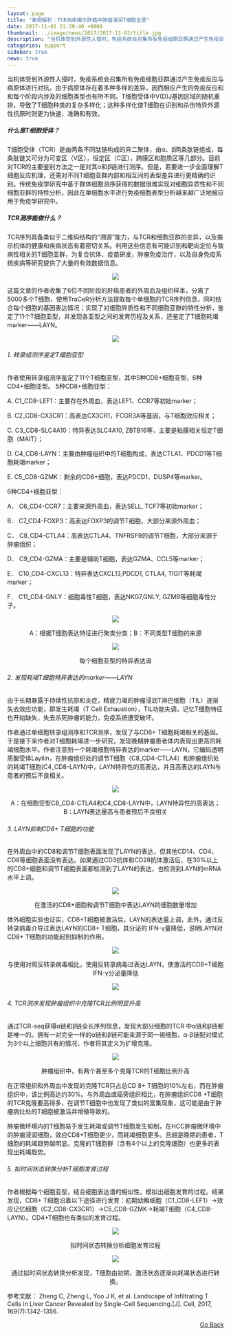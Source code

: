 ```yaml
---
layout: page
title: "案例解析：TCR测序揭示肝癌中肿瘤浸润T细胞全景"
date: 2017-11-01 21:29:40 +0800
thumbnail: ../image/news/2017/2017-11-02/title.jpg
description: "当机体受到外源性入侵时，免疫系统会召集所有免疫细胞亚群通过产生免疫反应与病原体进行对抗。由于病原体存在着多种多样的差异，因而相应产生的免疫反应和和每个阶段内涉及的细胞类型也有所不同。"
categories: support
sidebar: true
news: true
---
```


当机体受到外源性入侵时，免疫系统会召集所有免疫细胞亚群通过产生免疫反应与病原体进行对抗。由于病原体存在着多种多样的差异，因而相应产生的免疫反应和和每个阶段内涉及的细胞类型也有所不同。T细胞受体中V(D)J基因区域的随机重排，导致了T细胞种类的复杂多样化；这种多样化使T细胞在识别和杀伤特异外源性抗原时则更为快速、准确和有效。

##### 什么是T细胞受体？
T细胞受体（TCR）是由两条不同肽链构成的异二聚体，由α、β两条肽链组成，每条肽链又可分为可变区（V区），恒定区（C区），跨膜区和胞质区等几部分。目前对TCR的主要鉴别方法之一是对其α和β链进行测序。但是，若要进一步全面理解T细胞反应机理，还需对不同T细胞亚群内部和相互间的表型差异进行更精确的识别。传统免疫学研究中基于群体细胞测序获得的数据很难实现对细胞异质性和不同细胞亚群的特性分析，因此在单细胞水平进行免疫细胞表型分析越来越广泛地被应用于免疫学研究中。

##### TCR测序能做什么？
TCR序列具备类似于二维码结构的“溯源”能力，与TCR和细胞亚群的变异，以及揭示机体的健康和疾病状态有着密切关系。利用这些信息有可能识别和靶向定位与致病性相关的T细胞亚群，为复合抗体、疫苗研发，肿瘤免疫治疗，以及自身免疫系统疾病等研究提供了大量的有效数据信息。

 <p style="text-align: center;"><img class="fig60" src="/image/news/2017/2017-11-02/2.jpg"></p>

这篇文章的作者收集了6位不同阶段的肝癌患者的外周血及组织样本，分离了5000多个T细胞，使用TraCeR分析方法提取每个单细胞的TCR序列信息，同时结合每个细胞的基因表达情况；实现了对细胞异质性和不同细胞亚群的特性分析，鉴定了11个T细胞亚型，并发现各亚型之间的发育历程及关系，还鉴定了T细胞耗竭marker——LAYN。

<p style="text-align: center;"><img class="fig60" src="/image/news/2017/2017-11-02/1.jpg"></p>

###### 1.	转录组测序鉴定T细胞亚型
作者使用转录组测序鉴定了11个T细胞亚型，其中5种CD8+细胞亚型，6种CD4+细胞亚型。
5种CD8+细胞亚型：

A.	C1_CD8-LEF1：主要存在外周血，表达LEF1、CCR7等初始marker；

B.	C2_CD8-CX3CR1：高表达CX3CR1，FCGR3A等基因，与T细胞效应相关；

C.	C3_CD8-SLC4A10：特异表达SLC4A10, ZBTB16等，主要是粘膜相关恒定T细胞（MAIT）；

D.	C4_CD8-LAYN：主要由肿瘤组织中的T细胞构成，表达CTLA1、PDCD1等T细胞耗竭marker；

E.	C5_CD8-GZMK：剩余的CD8+细胞，表达PDCD1、DUSP4等marker。

6种CD4+细胞亚型：

A．	C6_CD4-CCR7：主要来源外周血，表达SELL, TCF7等初始marker；

B．	C7_CD4-FOXP3：高表达FOXP3的调节T细胞，大部分来源外周血；

C．	C8_CD4-CTLA4：高表达CTLA4、TNFRSF9的调节T细胞，大部分来源于肿瘤组织；

D．	C9_CD4-GZMA：主要是辅助T细胞，表达GZMA、CCL5等marker；

E．	C10_CD4-CXCL13：特异表达CXCL13,PDCD1, CTLA4, TIGIT等耗竭marker；

F．	C11_CD4-GNLY：细胞毒性T细胞，表达NKG7,GNLY, GZMB等细胞毒性分子。

  <p style="text-align: center;"><img class="fig60" src="/image/news/2017/2017-11-02/3.jpg"></p>
<p style="text-align: center;">A：根据T细胞表达特征进行聚类分类；B：不同类型T细胞的来源
 <p style="text-align: center;"><img class="fig40" src="/image/news/2017/2017-11-02/4.jpg"></p>

<p style="text-align: center;">每个细胞亚型的特异表达谱

###### 2.	发现耗竭T细胞特异表达的marker——LAYN

由于长期暴露于持续性抗原和炎症，精疲力竭的肿瘤浸润T淋巴细胞（TIL）逐渐失去效应功能，即发生耗竭（T Cell Exhaustion），TIL功能失调，记忆T细胞特征也开始缺失，失去杀死肿瘤的能力，免疫系统遭受破坏。

作者通过单细胞转录组测序和TCR测序，发现了与CD8+ T细胞耗竭相关的基因。于是接下来作者对T细胞耗竭进一步研究，发现晚期肿瘤患者体内表现出更高的耗竭细胞水平。作者注意到一个耗竭细胞特异表达的marker——LAYN，它编码透明质酸受体Layilin，在肿瘤组织处的调节T细胞（C8_CD4-CTLA4）和肿瘤组织处的耗竭T细胞(C4_CD8-LAYN)中，LAYN特异性的高表达，并且高表达的LAYN与患者的预后不良相关。

 <p style="text-align: center;"><img class="fig60" src="/image/news/2017/2017-11-02/5.jpg"></p>

 <p style="text-align: center;">A：在细胞亚型C8_CD4-CTLA4和C4_CD8-LAYN中，LAYN特异性的高表达；B：LAYN表达量高与患者预后不良相关

###### 3.	LAYN抑制CD8+ T细胞的功能

在外周血中的CD8和调节T细胞表面发现了LAYN的表达，但其他CD14、CD4、CD8等细胞表面没有表达。如果通过CD3抗体和CD28抗体激活后，在30%以上的CD8+细胞和调节T细胞表面都检测到了LAYN的表达，也检测到LAYN的mRNA水平上调。

<p style="text-align: center;"><img class="fig60" src="/image/news/2017/2017-11-02/6.jpg"></p>

<p style="text-align: center;">在激活的CD8+细胞和调节T细胞中表达LAYN的细胞数量增加

体外细胞实验也证实，CD8+T细胞被激活后，LAYN的表达量上调，此外，通过反转录病毒介导过表达LAYN的CD8+ T细胞，其分泌的 IFN-γ量降低，说明LAYN对CD8+ T细胞的功能起到抑制的作用。

<p style="text-align: center;"><img class="fig60" src="/image/news/2017/2017-11-02/7.jpg"></p>

<p style="text-align: center;">与使用对照反转录病毒相比，使用反转录病毒过表达LAYN，使激活的CD8+T细胞IFN-γ分泌量降低</P>

<p style="text-align: center;"><img class="fig60" src="/image/news/2017/2017-11-02/8.jpg"></p>


###### 4.	TCR测序发现肿瘤组织中克隆TCR比例明显升高

通过TCR-seq获得α链和β链全长序列信息，发现大部分细胞的TCR 中α链和β链都是唯一的。拥有一对完全一样的α链和β链可能来源于同一祖细胞，α-β链配对模式为3个以上细胞共有的情况，作者将其定义为扩增克隆。

<p style="text-align: center;"><img class="fig60" src="/image/news/2017/2017-11-02/9.jpg"></p>
<p style="text-align: center;">肿瘤组织中，有两个甚至多个克隆TCR的T细胞比例升高

在正常组织和外周血中发现的克隆TCR只占总CD 8+ T细胞的10%左右，而在肿瘤组织中，该比例高达约30%。与外周血或癌旁组织相比，在肿瘤组织CD8 +T细胞的TCR克隆要高得多，在调节T细胞中也发现了类似的富集现象，这可能是由于肿瘤病灶处的T细胞被激活并增殖导致的。

肿瘤微环境内的T细胞易于发生耗竭或调节T细胞发生抑制，在HCC肿瘤微环境中的肿瘤浸润细胞，效应CD8+T细胞更少，而耗竭细胞更多。且越是晚期的患者，T细胞的耗竭趋势越明显。克隆的T细胞群（含有4个以上的克隆细胞）也更多的表现出耗竭趋势。

###### 5.	拟时间状态转换分析T细胞发育过程
作者根据每个细胞亚型，结合细胞表达谱的相似性，模拟出细胞发育的过程。结果发现，CD8+ T细胞沿着以下途径进行发育：初期幼稚细胞（C1_CD8-LEF1）→效应记忆细胞（C2_CD8-CX3CR1）→C5_CD8-GZMK→耗竭T细胞（C4_CD8-LAYN）。CD4+T细胞也有类似的发育过程。
<p style="text-align: center;"><img class="fig60" src="/image/news/2017/2017-11-02/10.jpg"></p>
<p style="text-align: center;">
拟时间状态转换分析细胞发育过程
<p style="text-align: center;"><img class="fig60" src="/image/news/2017/2017-11-02/11.jpg"></p>
<p style="text-align: center;">
通过拟时间状态转换分析发现，T细胞由初期、激活状态逐渐向耗竭状态进行转换。


参考文献：
Zheng C, Zheng L, Yoo J K, et al. Landscape of Infiltrating T Cells in Liver Cancer Revealed by Single-Cell Sequencing.[J]. Cell, 2017, 169(7):1342-1356.



<div style="float: right;"><a href="/{{ page.categories }}">Go Back</a></div>

